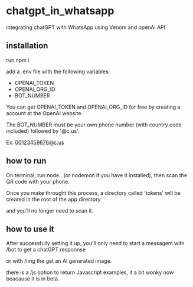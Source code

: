 # chatgpt_in_whatsapp
integrating chatGPT with WhatsApp using Venom and openAi API

## installation
run npm i

add a .env file with the following variables:
 - OPENAI_TOKEN
 - OPENAI_ORG_ID
 - BOT_NUMBER

 You can get OPENAI_TOKEN and OPENAI_ORG_ID for free by creating a account at the OpenAI website.

 The BOT_NUMBER must be your own phone number (with country code included) followed by '@c.us'.

 Ex: 00123459876@c.us

 ## how to run
 On terminal, run node . (or nodemon if you have it installed), then scan the QR code with your phone.

 Once you make throught this process, a directory called 'tokens' will be created in the root of the app directory

 and you'll no longer need to scan it.

 ## how to use it
 After successfully setting it up, you'll only need to start a messagem with /bot to get a chatGPT responnse
 
 or with /img the get an AI generated image. 

 there is a /js option to return Javascript examples, it a bit wonky now beacause it is in beta.
